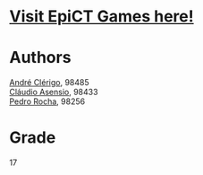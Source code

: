# <a href="https://github.com/EpiCT-Games" target="_blank">Visit EpiCT Games here!</a>

# Authors
[André Clérigo](https://github.com/andreclerigo), 98485  
[Cláudio Asensio](https://github.com/ClaudioAsensio), 98433  
[Pedro Rocha](https://github.com/PedroRocha9), 98256

# Grade
17

